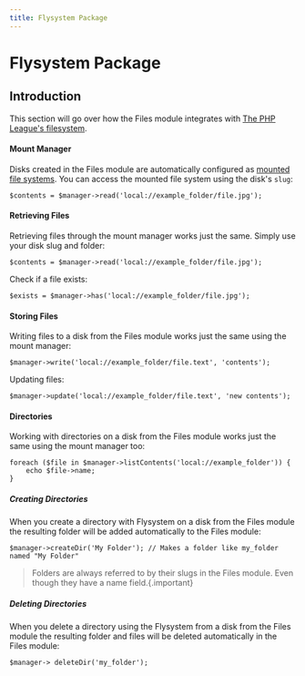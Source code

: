 ```yaml
---
title: Flysystem Package
---
```


# Flysystem Package

<div class="documentation__toc"></div>

## Introduction

This section will go over how the Files module integrates with [The PHP League's filesystem](https://flysystem.thephpleague.com/).


#### Mount Manager

Disks created in the Files module are automatically configured as [mounted file systems](https://flysystem.thephpleague.com/mount-manager/). You can access the mounted file system using the disk's `slug`:

    $contents = $manager->read('local://example_folder/file.jpg');


#### Retrieving Files

Retrieving files through the mount manager works just the same. Simply use your disk slug and folder:

    $contents = $manager->read('local://example_folder/file.jpg');

Check if a file exists:

    $exists = $manager->has('local://example_folder/file.jpg');


#### Storing Files

Writing files to a disk from the Files module works just the same using the mount manager:

    $manager->write('local://example_folder/file.text', 'contents');

Updating files:

    $manager->update('local://example_folder/file.text', 'new contents');


#### Directories

Working with directories on a disk from the Files module works just the same using the mount manager too:

    foreach ($file in $manager->listContents('local://example_folder')) {
        echo $file->name;
    }


##### Creating Directories

When you create a directory with Flysystem on a disk from the Files module the resulting folder will be added automatically to the Files module:

    $manager->createDir('My Folder'); // Makes a folder like my_folder named "My Folder"

> Folders are always referred to by their slugs in the Files module. Even though they have a name field.{.important}


##### Deleting Directories

When you delete a directory using the Flysystem from a disk from the Files module the resulting folder and files will be deleted automatically in the Files module:

    $manager-> deleteDir('my_folder');
